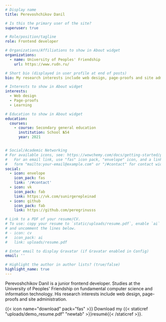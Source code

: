 ```yaml
---
# Display name
title: Perevoshchikov Danil

# Is this the primary user of the site?
superuser: true

# Role/position/tagline
role: Frontend developer

# Organizations/Affiliations to show in About widget
organizations:
  - name: University of Peoples' Friendship
    url: https://www.rudn.ru/

# Short bio (displayed in user profile at end of posts)
bio: My research interests include web design, page-proofs and site administration. 

# Interests to show in About widget
interests:
  - Web design
  - Page-proofs
  - Learning

# Education to show in About widget
education:
  courses:
    - course: Secondary general education
      institution: School №54
      year: 2021


# Social/Academic Networking
# For available icons, see: https://wowchemy.com/docs/getting-started/page-builder/#icons
#   For an email link, use "fas" icon pack, "envelope" icon, and a link in the
#   form "mailto:your-email@example.com" or "/#contact" for contact widget.
social:
  - icon: envelope
    icon_pack: fas
    link: '/#contact'
  - icon: vk
    icon_pack: fab
    link: https://vk.com/sunirgerepleinad
  - icon: github
    icon_pack: fab
    link: https://github.com/peregrinusss

# Link to a PDF of your resume/CV.
# To use: copy your resume to `static/uploads/resume.pdf`, enable `ai` icons in `params.toml`,
# and uncomment the lines below.
# - icon: cv
#   icon_pack: ai
#   link: uploads/resume.pdf

# Enter email to display Gravatar (if Gravatar enabled in Config)
email: ''

# Highlight the author in author lists? (true/false)
highlight_name: true
---
```


Perevoshchikov Danil is a junior frontend developer. Studies at the University of Peoples' Friendship on fundamental computer science and information technology. His research interests include web design, page-proofs and site administration. 

{{< icon name="download" pack="fas" >}} Download my {{< staticref "uploads/demo_resume.pdf" "newtab" >}}resumé{{< /staticref >}}.
